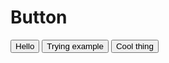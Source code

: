 # Button

<script>
  import Button from '../../../ui/Button/index.svelte';
</script>

<Button>Hello</Button>
<Button class="special" is:outline is:icon>Trying example</Button>
<Button title="some" is:icon={false} is:outline="false">Cool thing</Button>
